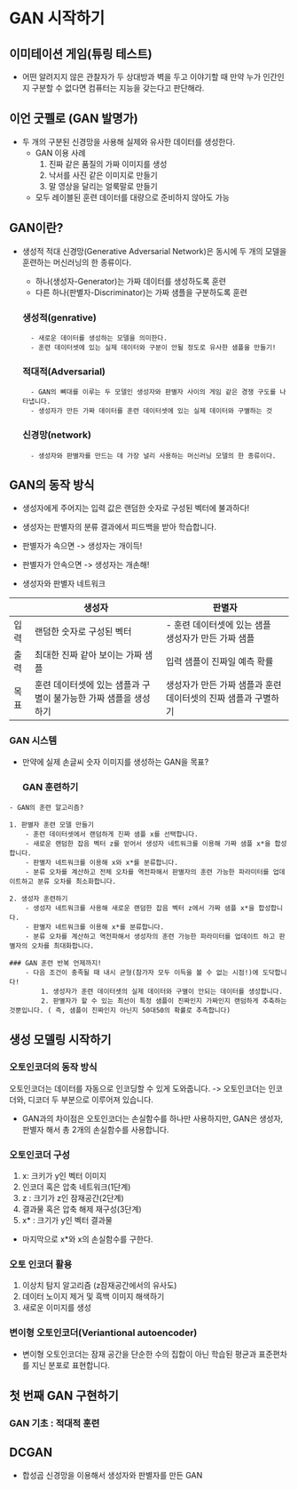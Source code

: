 # GAN 시작하기

## 이미테이션 게임(튜링 테스트)
- 어떤 알려지지 않은 관찰자가 두 상대방과 벽을 두고 이야기할 때 만약 누가 인간인지 구분할 수 없다면 컴퓨터는 지능을 갖는다고 판단해라.

## 이언 굿펠로 (GAN 발명가)
- 두 개의 구분된 신경망을 사용해 실제와 유사한 데이터를 생성한다.
    - GAN 이용 사례
      1. 진짜 같은 품질의 가짜 이미지를 생성
      2. 낙서를 사진 같은 이미지로 만들기
      3. 말 영상을 달리는 얼룩말로 만들기
    - 모두 레이블된 훈련 데이터를 대량으로 준비하지 않아도 가능

## GAN이란? 
- 생성적 적대 신경망(Generative Adversarial Network)은 동시에 두 개의 모델을 훈련하는 머신러닝의 한 종류이다.
    - 하나(생성자-Generator)는 가짜 데이터를 생성하도록 훈련
    - 다른 하나(판별자-Discriminator)는 가짜 샘플을 구분하도록 훈련

    ### 생성적(genrative)
        - 새로운 데이터를 생성하는 모델을 의미한다.
        - 훈련 데이터셋에 있는 실제 데이터와 구분이 안될 정도로 유사한 샘플을 만들기!
    ### 적대적(Adversarial)
        - GAN의 뼈대를 이루는 두 모델인 생성자와 판별자 사이의 게임 같은 경쟁 구도를 나타냅니다.
        - 생성자가 만든 가짜 데이터를 훈련 데이터셋에 있는 실제 데이터와 구별하는 것
    ### 신경망(network)
        - 생성자와 판별자를 만드는 데 가장 널리 사용하는 머신러닝 모델의 한 종류이다.


## GAN의 동작 방식
- 생성자에게 주어지는 입력 값은 랜덤한 숫자로 구성된 벡터에 불과하다! 
- 생성자는 판별자의 분류 결과에서 피드백을 받아 학습합니다.
- 판별자가 속으면 -> 생성자는 개이득!
- 판별자가 안속으면 -> 생성자는 개손해!

- 생성자와 판별자 네트워크

|    | 생성자                                  | 판별자                                 |
|----|--------------------------------------|-------------------------------------|
| 입력 | 랜덤한 숫자로 구성된 벡터                       | - 훈련 데이터셋에 있는 샘플<br/>생성자가 만든 가짜 샘플  |
| 출력 | 최대한 진짜 같아 보이는 가짜 샘플                  | 입력 샘플이 진짜일 예측 확률                    |
| 목표 | 훈련 데이터셋에 있는 샘플과 구별이 불가능한 가짜 샘플을 생성하기 | 생성자가 만든 가짜 샘플과 훈련 데이터셋의 진짜 샘플과 구별하기 |

### GAN 시스템
- 만약에 실제 손글씨 숫자 이미지를 생성하는 GAN을 목표? 
    ### GAN 훈련하기
```
- GAN의 훈련 알고리즘?

1. 판별자 훈련 모델 만들기
    - 훈련 데이터셋에서 랜덤하게 진짜 샘플 x를 선택합니다.
    - 새로운 랜덤한 잡음 벡터 z를 얻어서 생성자 네트워크를 이용해 가짜 샘플 x*을 합성합니다.
    - 판별자 네트워크를 이용해 x와 x*를 분류합니다.
    - 분류 오차를 계산하고 전체 오차를 역전파해서 판별자의 훈련 가능한 파라미터를 업데이트하고 분류 오차를 최소화합니다.

2. 생성자 훈련하기
    - 생성자 네트워크를 사용해 새로운 랜덤한 잡음 벡터 z에서 가짜 샘플 x*을 합성합니다.
    - 판별자 네트워크를 이용해 x*를 분류합니다.
    - 분류 오차를 계산하고 역전파해서 생성자의 훈련 가능한 파라미터를 업데이트 하고 판별자의 오차를 최대화합니다.
```

    ### GAN 훈련 반복 언제까지!
        - 다음 조건이 충족될 때 내시 균형(참가자 모두 이득을 볼 수 없는 시점!)에 도닥합니다!
            1. 생성자가 훈련 데이터셋의 실제 데이터와 구별이 안되는 데이터를 생성합니다.
            2. 판별자가 할 수 있는 최선이 특정 샘플이 진짜인지 가짜인지 랜덤하게 추축하는 것뿐입니다. ( 즉, 샘플이 진짜인지 아닌지 50대50의 확률로 추측합니다)

## 생성 모델링 시작하기

### 오토인코더의 동작 방식
오토인코더는 데이터를 자동으로 인코딩할 수 있게 도와줍니다. -> 오토인코더는 인코더와, 디코더 두 부분으로 이루어져 있습니다.
- GAN과의 차이점은 오토인코더는 손실함수를 하나만 사용하지만, GAN은 생성자, 판별자 해서 총 2개의 손실함수를 사용합니다.

### 오토인코더 구성

1. x: 크키가 y인 벡터 이미지
2. 인코더 혹은 압축 네트워크(1단계)
3. z : 크기가 z인 잠재공간(2단계)
4. 결과물 혹은 압축 해제 재구성(3단계)
5. x* : 크기가 y인 벡터 결과물

- 마지막으로 x*와 x의 손실함수를 구한다.

### 오토 인코더 활용
1. 이상치 탐지 알고리즘 (z잠재공간에서의 유사도)
2. 데이터 노이지 제거 및 흑백 이미지 해색하기
3. 새로운 이미지를 생성

### 변이형 오토인코더(Veriantional autoencoder)
- 변이형 오토인코더는 잠재 공간을 단순한 수의 집합이 아닌 학습된 평균과 표준편차를 지닌 분포로 표현합니다.


## 첫 번째 GAN 구현하기

### GAN 기초 : 적대적 훈련


## DCGAN 
- 합성곱 신경망을 이용해서 생성자와 판별자를 만든 GAN
